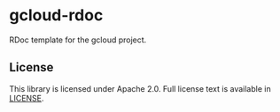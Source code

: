 # gcloud-rdoc

RDoc template for the gcloud project.

## License

This library is licensed under Apache 2.0. Full license text is
available in [LICENSE](LICENSE).
